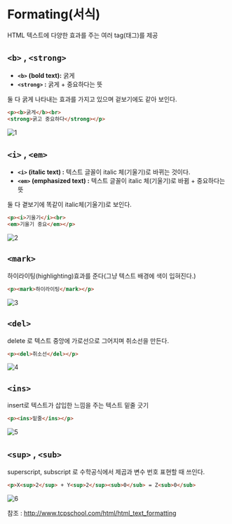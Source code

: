 # Formating(서식)
HTML 텍스트에 다양한 효과를 주는 여러 tag(태그)를 제공

## `<b>` , `<strong>`
+ **`<b>` (bold text):** 굵게
+ **`<strong>` :** 굵게 + 중요하다는 뜻 

둘 다 굵게 나타내는 효과를 가지고 있으며 겉보기에도 같아 보인다.

```html
<p><b>굵게</b><br>
<strong>굵고 중요하다</strong></p>
```

![1](https://user-images.githubusercontent.com/38696775/153404320-d1fc131a-043d-4193-a0a5-01892d1a69b6.png)

## `<i>` , `<em>`
+ **`<i>` (italic text) :** 텍스트 글꼴이 italic 체(기울기)로 바뀌는 것이다.
+ **`<em>` (emphasized text) :** 텍스트 글꼴이 italic 체(기울기)로 바뀜 + 중요하다는 뜻

둘 다 곁보기에 똑같이 italic체(기울기)로 보인다.

```html
<p><i>기울기</i><br>
<em>기울기 중요</em></p>
```

![2](https://user-images.githubusercontent.com/38696775/153404402-ede7ec32-0c73-43fa-a66c-e639839f96dd.png)



## `<mark>`
하이라이팅(highlighting)효과를 준다(그냥 텍스트 배경에 색이 입혀진다.)
```html
<p><mark>하이라이팅</mark></p>
```

![3](https://user-images.githubusercontent.com/38696775/153404422-0c3e178c-0d28-4795-9f9a-10ab8d44030d.png)


## `<del>`
delete 로 텍스트 중앙에 가로선으로 그어지며 취소선을 만든다.
```html
<p><del>취소선</del></p>
```

![4](https://user-images.githubusercontent.com/38696775/153404454-a292ef1f-3362-4287-9553-0baff5ff3643.png)


## `<ins>`
insert로 텍스트가 삽입한 느낌을 주는 텍스트 밑줄 긋기
```html
<p><ins>밑줄</ins></p>
```

![5](https://user-images.githubusercontent.com/38696775/153404485-f9548713-7f35-4a6c-afce-1a06e13f3791.png)


## `<sup>` , `<sub>`
superscript, subscript 로 수학공식에서 제곱과 변수 번호 표현할 때 쓰인다.
```html
<p>X<sup>2</sup> + Y<sup>2</sup><sub>0</sub> = Z<sub>0</sub>
```

![6](https://user-images.githubusercontent.com/38696775/153404506-d74a5462-d774-43ff-ae45-959e69d3ea29.png)


참조 : http://www.tcpschool.com/html/html_text_formatting

